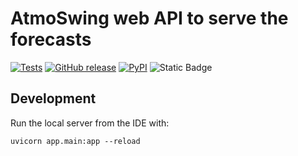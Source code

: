 # AtmoSwing web API to serve the forecasts

[![Tests](https://github.com/atmoswing/atmoswing-api/actions/workflows/tests.yml/badge.svg)](https://github.com/atmoswing/atmoswing-api/actions/workflows/tests.yml)
[![GitHub release](https://img.shields.io/github/v/release/atmoswing/atmoswing-api)](https://github.com/atmoswing/atmoswing-api)
[![PyPI](https://img.shields.io/pypi/v/atmoswing-api)](https://pypi.org/project/atmoswing-api/)
![Static Badge](https://img.shields.io/badge/python-%3E%3D3.10-blue)

## Development

Run the local server from the IDE with: 

    uvicorn app.main:app --reload

